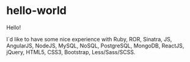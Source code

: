 # hello-world

Hello!

I`d like to have some nice experience with Ruby, ROR, Sinatra, JS, AngularJS, NodeJS, MySQL, NoSQL, PostgreSQL, MongoDB, ReactJS,
jQuery, HTML5, CSS3, Bootstrap, Less/Sass/SCSS.
